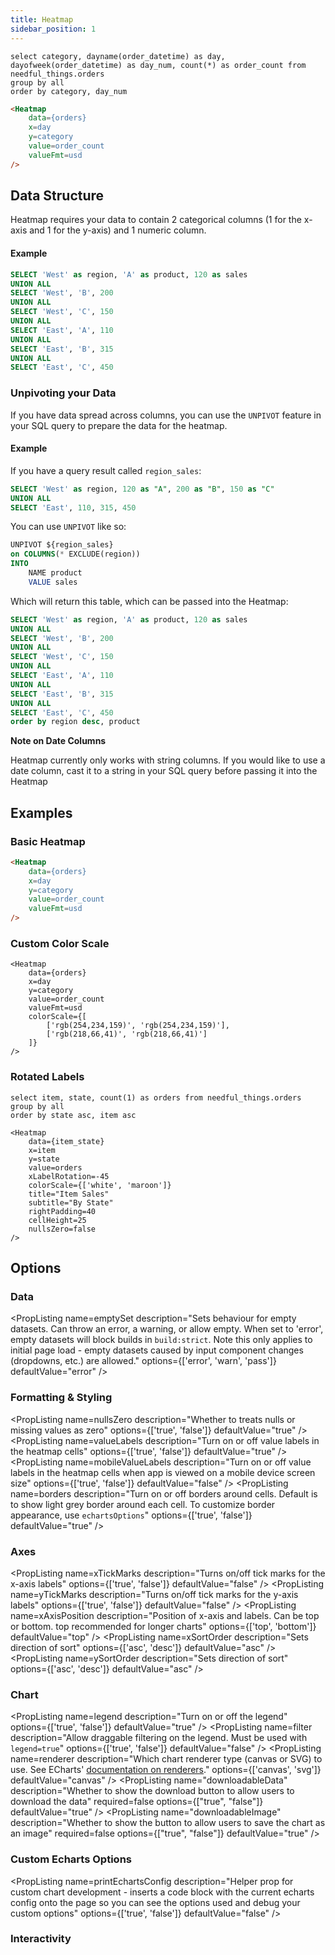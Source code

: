 ```yaml
---
title: Heatmap
sidebar_position: 1
---
```


```orders
select category, dayname(order_datetime) as day, dayofweek(order_datetime) as day_num, count(*) as order_count from needful_things.orders
group by all
order by category, day_num  
```

<DocTab>
    <div slot='preview'>
        <Heatmap 
            data={orders} 
            x=day 
            y=category 
            value=order_count 
            valueFmt=usd 
        />
    </div>

```markdown
<Heatmap 
    data={orders} 
    x=day 
    y=category 
    value=order_count 
    valueFmt=usd 
/>
```
</DocTab>

## Data Structure

Heatmap requires your data to contain 2 categorical columns (1 for the x-axis and 1 for the y-axis) and 1 numeric column.

#### Example

```sql example
SELECT 'West' as region, 'A' as product, 120 as sales
UNION ALL
SELECT 'West', 'B', 200
UNION ALL
SELECT 'West', 'C', 150
UNION ALL
SELECT 'East', 'A', 110
UNION ALL
SELECT 'East', 'B', 315
UNION ALL
SELECT 'East', 'C', 450
```

<DataTable data={example} />


### Unpivoting your Data
If you have data spread across columns, you can use the `UNPIVOT` feature in your SQL query to prepare the data for the heatmap.

#### Example
If you have a query result called `region_sales`:

```sql region_sales
SELECT 'West' as region, 120 as "A", 200 as "B", 150 as "C"
UNION ALL
SELECT 'East', 110, 315, 450
```

<DataTable data={region_sales} formatColumnTitles=false/>

You can use `UNPIVOT` like so:

```sql
UNPIVOT ${region_sales}
on COLUMNS(* EXCLUDE(region))
INTO
    NAME product
    VALUE sales
```

Which will return this table, which can be passed into the Heatmap:

```sql region_sales_unpivoted
SELECT 'West' as region, 'A' as product, 120 as sales
UNION ALL
SELECT 'West', 'B', 200
UNION ALL
SELECT 'West', 'C', 150
UNION ALL
SELECT 'East', 'A', 110
UNION ALL
SELECT 'East', 'B', 315
UNION ALL
SELECT 'East', 'C', 450
order by region desc, product
```

<DataTable data={region_sales_unpivoted} formatColumnTitles=false />


<Alert status=info>

**Note on Date Columns**

Heatmap currently only works with string columns. If you would like to use a date column, cast it to a string in your SQL query before passing it into the Heatmap

</Alert>


## Examples

### Basic Heatmap

<DocTab>
    <div slot='preview'>
        <Heatmap 
            data={orders} 
            x=day 
            y=category 
            value=order_count 
            valueFmt=usd 
        />
    </div>

```markdown
<Heatmap 
    data={orders} 
    x=day 
    y=category 
    value=order_count 
    valueFmt=usd 
/>
```
</DocTab>


### Custom Color Scale


<DocTab>
    <div slot='preview'>
        <Heatmap 
            data={orders} 
            x=day 
            y=category 
            value=order_count 
            valueFmt=usd 
            colorScale={[
                ['rgb(254,234,159)', 'rgb(254,234,159)'],
                ['rgb(218,66,41)', 'rgb(218,66,41)']
            ]}
        />
    </div>

```svelte
<Heatmap 
    data={orders} 
    x=day 
    y=category 
    value=order_count 
    valueFmt=usd 
    colorScale={[
        ['rgb(254,234,159)', 'rgb(254,234,159)'],
        ['rgb(218,66,41)', 'rgb(218,66,41)']
    ]}
/>
```
</DocTab>

### Rotated Labels


```item_state
select item, state, count(1) as orders from needful_things.orders
group by all
order by state asc, item asc
```

<DocTab>
    <div slot='preview'>
        <Heatmap 
            data={item_state} 
            x=item 
            y=state 
            value=orders 
            xLabelRotation=-45
            title="Item Sales"
            subtitle="By State"
            rightPadding=40
            cellHeight=25
            nullsZero=false
        />
    </div>

```svelte
<Heatmap 
    data={item_state} 
    x=item 
    y=state 
    value=orders 
    xLabelRotation=-45
    colorScale={['white', 'maroon']} 
    title="Item Sales"
    subtitle="By State"
    rightPadding=40
    cellHeight=25
    nullsZero=false
/>
```
</DocTab>

## Options

### Data

<PropListing
    name=data
    description="Query name, wrapped in curly braces"
    required=true
    options="query name"
/>
<PropListing
    name=x
    description="Categorical column to use for the x-axis. If you want to use dates, cast them to strings in your query first"
    required=true
    options="column name"
/>
<PropListing
    name=y
    description="Categorical column to use for the y-axis. If you want to use dates, cast them to strings in your query first"
    required=true
    options="column name"
/>
<PropListing
    name=value
    description="Numeric column to use for the y-axis"
    required=true
    options="column name"
/>
<PropListing
    name=min
    description="Minimum number for the heatmap's color scale"
    options="number"
    defaultValue="min of value column"
/>
<PropListing
    name=max
    description="Maximum number for the heatmap's color scale"
    options="number"
    defaultValue="max of value column"
/>
<PropListing
    name=emptySet
    description="Sets behaviour for empty datasets. Can throw an error, a warning, or allow empty. When set to 'error', empty datasets will block builds in `build:strict`. Note this only applies to initial page load - empty datasets caused by input component changes (dropdowns, etc.) are allowed."
    options={['error', 'warn', 'pass']}
    defaultValue="error"
/>
<PropListing
    name=emptyMessage
    description="Text to display when an empty dataset is received - only applies when `emptySet` is 'warn' or 'pass', or when the empty dataset is a result of an input component change (dropdowns, etc.)."
    options="string"
    defaultValue="No records"
/>

### Formatting & Styling

<PropListing
    name=nullsZero
    description="Whether to treats nulls or missing values as zero"
    options={['true', 'false']}
    defaultValue="true"
/>
<PropListing
    name=zeroDisplay
    description="String to display in place of zeros"
    options="string"
/>
<PropListing
    name=colorScale
    description="Array of colors to form the gradient for the heatmap."
    options="array of color codes - e.g., {`{['navy', 'white', '#c9c9c9']}`}"
/>
<PropListing
    name=valueFmt
    description="Format to use for value column (<a class=markdown href='/core-concepts/formatting'>see available formats<a/>)"
    options="Excel-style format | built-in format name | custom format name"
/>
<PropListing
    name=cellHeight
    description="Number representing the height of cells in the heatmap"
    options="number"
    defaultValue="30"
/>
<PropListing
    name=leftPadding
    description="Number representing the padding (whitespace) on the left side of the chart. Useful to avoid labels getting cut off"
    options="number"
    defaultValue="0"
/>
<PropListing
    name=rightPadding
    description="Number representing the padding (whitespace) on the left side of the chart. Useful to avoid labels getting cut off"
    options="number"
    defaultValue="2"
/>
<PropListing
    name=valueLabels
    description="Turn on or off value labels in the heatmap cells"
    options={['true', 'false']}
    defaultValue="true"
/>
<PropListing
    name=mobileValueLabels
    description="Turn on or off value labels in the heatmap cells when app is viewed on a mobile device screen size"
    options={['true', 'false']}
    defaultValue="false"
/>
<PropListing
    name=borders
    description="Turn on or off borders around cells. Default is to show light grey border around each cell. To customize border appearance, use `echartsOptions`"
    options={['true', 'false']}
    defaultValue="true"
/>

### Axes

<PropListing
    name=xTickMarks
    description="Turns on/off tick marks for the x-axis labels"
    options={['true', 'false']}
    defaultValue="false"
/>
<PropListing
    name=yTickMarks
    description="Turns on/off tick marks for the y-axis labels"
    options={['true', 'false']}
    defaultValue="false"
/>
<PropListing
    name=xLabelRotation
    description="Degrees to rotate the labels on the x-axis. Can be negative number to reverse direction. `45` and `-45` are common options"
    options="number"
    defaultValue="0"
/>
<PropListing
    name=xAxisPosition
    description="Position of x-axis and labels. Can be top or bottom. top recommended for longer charts"
    options={['top', 'bottom']}
    defaultValue="top"
/>
<PropListing
    name=xSort
    description="Column to sort x values by"
    options="column name"
/>
<PropListing
    name=xSortOrder
    description="Sets direction of sort"
    options={['asc', 'desc']}
    defaultValue="asc"
/>
<PropListing
    name=ySort
    description="Column to sort y values by"
    options="column name"
/>
<PropListing
    name=ySortOrder
    description="Sets direction of sort"
    options={['asc', 'desc']}
    defaultValue="asc"
/>

### Chart

<PropListing
    name=title
    description="Chart title. Appears at top left of chart."
    options="string"
/>
<PropListing
    name=subtitle
    description="Chart subtitle. Appears just under title."
    options="string"
/>
<PropListing
    name=chartAreaHeight
    description="Minimum height of the chart area (excl. header and footer) in pixels. Adjusting the height affects all viewport sizes and may impact the mobile UX."
    options="number"
    defaultValue="auto set based on y-axis values"
/>
<PropListing
    name=legend
    description="Turn on or off the legend"
    options={['true', 'false']}
    defaultValue="true"
/>
<PropListing
    name=filter
    description="Allow draggable filtering on the legend. Must be used with `legend=true`"
    options={['true', 'false']}
    defaultValue="false"
/>
<PropListing
    name=renderer
    description="Which chart renderer type (canvas or SVG) to use. See ECharts' <a href='https://echarts.apache.org/handbook/en/best-practices/canvas-vs-svg/' class=markdown>documentation on renderers</a>."
    options={['canvas', 'svg']}
    defaultValue="canvas"
/>
<PropListing
    name="downloadableData"
    description="Whether to show the download button to allow users to download the data"
    required=false
    options={["true", "false"]}
    defaultValue="true"
/>
<PropListing
    name="downloadableImage"
    description="Whether to show the button to allow users to save the chart as an image"
    required=false
    options={["true", "false"]}
    defaultValue="true"
/>


### Custom Echarts Options

<PropListing
    name=echartsOptions
    description="Custom Echarts options to override the default options. See <a href='/components/echarts-options/' class=markdown>reference page</a> for available options."
    options="{`{{exampleOption:'exampleValue'}}`}"
/>
<PropListing
    name=seriesOptions
    description="Custom Echarts options to override the default options for all series in the chart. This loops through the series to apply the settings rather than having to specify every series manually using `echartsOptions` See <a href='/components/echarts-options/' class=markdown>reference page</a> for available options."
    options="{`{{exampleSeriesOption:'exampleValue'}}`}"
/>
<PropListing
    name=printEchartsConfig
    description="Helper prop for custom chart development - inserts a code block with the current echarts config onto the page so you can see the options used and debug your custom options"
    options={['true', 'false']}
    defaultValue="false"
/>

### Interactivity

<PropListing
    name=connectGroup
    description="Group name to connect this chart to other charts for synchronized tooltip hovering. Charts with the same `connectGroup` name will become connected"
/>
